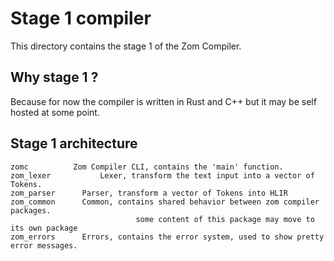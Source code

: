 Stage 1 compiler
================

This directory contains the stage 1 of the Zom Compiler.

Why stage 1 ?
-------------

Because for now the compiler is written in Rust and C++ but it may be self hosted at some point.

Stage 1 architecture
--------------------

```
zomc          Zom Compiler CLI, contains the 'main' function.
zom_lexer			Lexer, transform the text input into a vector of Tokens.
zom_parser		Parser, transform a vector of Tokens into HLIR
zom_common		Common, contains shared behavior between zom compiler packages.
							some content of this package may move to its own package
zom_errors		Errors, contains the error system, used to show pretty error messages.
```

